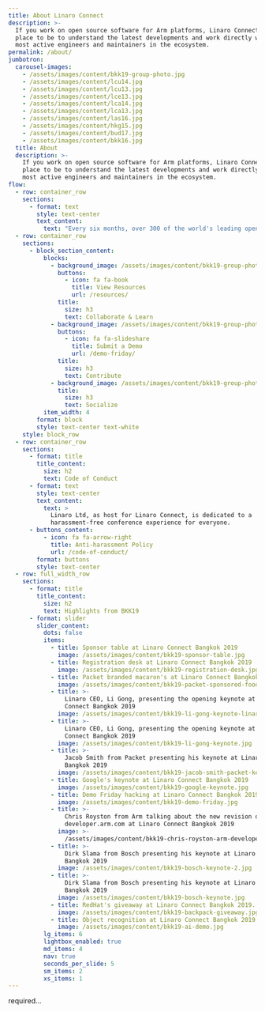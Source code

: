 ```yaml
---
title: About Linaro Connect
description: >-
  If you work on open source software for Arm platforms, Linaro Connect is the
  place to be to understand the latest developments and work directly with the
  most active engineers and maintainers in the ecosystem.
permalink: /about/
jumbotron:
  carousel-images:
    - /assets/images/content/bkk19-group-photo.jpg
    - /assets/images/content/lcu14.jpg
    - /assets/images/content/lcu13.jpg
    - /assets/images/content/lce13.jpg
    - /assets/images/content/lca14.jpg
    - /assets/images/content/lca13.jpg
    - /assets/images/content/las16.jpg
    - /assets/images/content/hkg15.jpg
    - /assets/images/content/bud17.jpg
    - /assets/images/content/bkk16.jpg
  title: About
  description: >-
    If you work on open source software for Arm platforms, Linaro Connect is the
    place to be to understand the latest developments and work directly with the
    most active engineers and maintainers in the ecosystem.
flow:
  - row: container_row
    sections:
      - format: text
        style: text-center
        text_content:
          text: "Every six months, over 300 of the world's leading open source engineers working on Arm get together for a full week of engineering sessions and hacking at Linaro Connect. Linaro Connect Bangkok has now ended. The next Connect will be held in San Diego California September 23-27, 2019. Registration will be announced in May 2019.\nTo view slides or videos from the keynotes and sessions from previous Connects, please go to our\_[Resources page](https://connect.linaro.org/resources/).\n"
  - row: container_row
    sections:
      - block_section_content:
          blocks:
            - background_image: /assets/images/content/bkk19-group-photo.jpg
              buttons:
                - icon: fa fa-book
                  title: View Resources
                  url: /resources/
              title:
                size: h3
                text: Collaborate & Learn
            - background_image: /assets/images/content/bkk19-group-photo.jpg
              buttons:
                - icon: fa fa-slideshare
                  title: Submit a Demo
                  url: /demo-friday/
              title:
                size: h3
                text: Contribute
            - background_image: /assets/images/content/bkk19-group-photo.jpg
              title:
                size: h3
                text: Socialize
          item_width: 4
        format: block
        style: text-center text-white
    style: block_row
  - row: container_row
    sections:
      - format: title
        title_content:
          size: h2
          text: Code of Conduct
      - format: text
        style: text-center
        text_content:
          text: >
            Linaro Ltd, as host for Linaro Connect, is dedicated to a
            harassment-free conference experience for everyone.
      - buttons_content:
          - icon: fa fa-arrow-right
            title: Anti-harassment Policy
            url: /code-of-conduct/
        format: buttons
        style: text-center
  - row: full_width_row
    sections:
      - format: title
        title_content:
          size: h2
          text: Highlights from BKK19
      - format: slider
        slider_content:
          dots: false
          items:
            - title: Sponsor table at Linaro Connect Bangkok 2019
              image: /assets/images/content/bkk19-sponsor-table.jpg
            - title: Registration desk at Linaro Connect Bangkok 2019
              image: /assets/images/content/bkk19-registration-desk.jpg
            - title: Packet branded macaron's at Linaro Connect Bangkok 2019
              image: /assets/images/content/bkk19-packet-sponsored-food.jpg
            - title: >-
                Linaro CEO, Li Gong, presenting the opening keynote at Linaro
                Connect Bangkok 2019
              image: /assets/images/content/bkk19-li-gong-keynote-linaro-matters.jpg
            - title: >-
                Linaro CEO, Li Gong, presenting the opening keynote at Linaro
                Connect Bangkok 2019
              image: /assets/images/content/bkk19-li-gong-keynote.jpg
            - title: >-
                Jacob Smith from Packet presenting his keynote at Linaro Connect
                Bangkok 2019
              image: /assets/images/content/bkk19-jacob-smith-packet-keynote.jpg
            - title: Google's keynote at Linaro Connect Bangkok 2019
              image: /assets/images/content/bkk19-google-keynote.jpg
            - title: Demo Friday hacking at Linaro Connect Bangkok 2019
              image: /assets/images/content/bkk19-demo-friday.jpg
            - title: >-
                Chris Royston from Arm talking about the new revision of
                developer.arm.com at Linaro Connect Bangkok 2019
              image: >-
                /assets/images/content/bkk19-chris-royston-arm-developer-talk.jpg
            - title: >-
                Dirk Slama from Bosch presenting his keynote at Linaro Connect
                Bangkok 2019
              image: /assets/images/content/bkk19-bosch-keynote-2.jpg
            - title: >-
                Dirk Slama from Bosch presenting his keynote at Linaro Connect
                Bangkok 2019
              image: /assets/images/content/bkk19-bosch-keynote.jpg
            - title: RedHat's giveaway at Linaro Connect Bangkok 2019.
              image: /assets/images/content/bkk19-backpack-giveaway.jpg
            - title: Object recognition at Linaro Connect Bangkok 2019
              image: /assets/images/content/bkk19-ai-demo.jpg
          lg_items: 6
          lightbox_enabled: true
          md_items: 4
          nav: true
          seconds_per_slide: 5
          sm_items: 2
          xs_items: 1
---
```

required...
